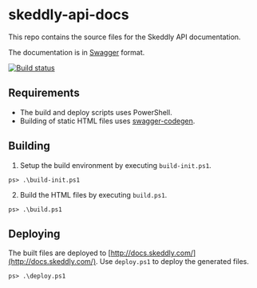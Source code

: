 # skeddly-api-docs

This repo contains the source files for the Skeddly API documentation.

The documentation is in [Swagger](http://swagger.io/) format.

[![Build status](https://ci.appveyor.com/api/projects/status/yci7esqklncraygt?svg=true)](https://ci.appveyor.com/project/eleven41/skeddly-api-docs)

## Requirements

* The build and deploy scripts uses PowerShell.
* Building of static HTML files uses [swagger-codegen](https://github.com/swagger-api/swagger-codegen).

## Building

1. Setup the build environment by executing `build-init.ps1`.

```
ps> .\build-init.ps1
```

2. Build the HTML files by executing `build.ps1`.

```
ps> .\build.ps1
```

## Deploying

The built files are deployed to [http://docs.skeddly.com/](http://docs.skeddly.com/). Use `deploy.ps1`
to deploy the generated files.

```
ps> .\deploy.ps1
```


